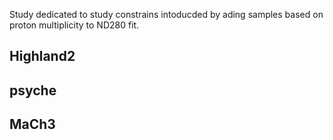 Study dedicated to study constrains intoducded by ading samples based on proton multiplicity to ND280 fit.


## Highland2


## psyche



## MaCh3
